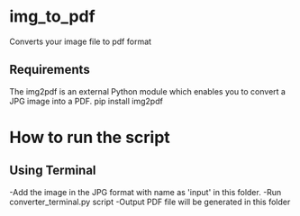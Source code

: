 # img_to_pdf
Converts your image file to pdf format

## Requirements
The img2pdf is an external Python module which enables you to convert a JPG image into a PDF.
pip install img2pdf

# How to run the script
## Using Terminal
-Add the image in the JPG format with name as 'input' in this folder.
-Run converter_terminal.py script
-Output PDF file will be generated in this folder
